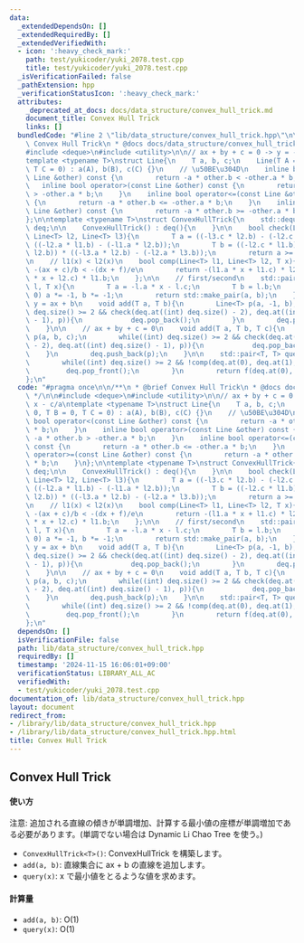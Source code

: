 ```yaml
---
data:
  _extendedDependsOn: []
  _extendedRequiredBy: []
  _extendedVerifiedWith:
  - icon: ':heavy_check_mark:'
    path: test/yukicoder/yuki_2078.test.cpp
    title: test/yukicoder/yuki_2078.test.cpp
  _isVerificationFailed: false
  _pathExtension: hpp
  _verificationStatusIcon: ':heavy_check_mark:'
  attributes:
    _deprecated_at_docs: docs/data_structure/convex_hull_trick.md
    document_title: Convex Hull Trick
    links: []
  bundledCode: "#line 2 \"lib/data_structure/convex_hull_trick.hpp\"\n\n/**\n * @brief\
    \ Convex Hull Trick\n * @docs docs/data_structure/convex_hull_trick.md\n */\n\n\
    #include <deque>\n#include <utility>\n\n// ax + by + c = 0 -> y = -b/a x - c/a\n\
    template <typename T>\nstruct Line{\n    T a, b, c;\n    Line(T A = 0, T B = 0,\
    \ T C = 0) : a(A), b(B), c(C) {}\n    // \u50BE\u304D\n    inline bool operator<(const\
    \ Line &other) const {\n        return -a * other.b < -other.a * b;\n    }\n \
    \   inline bool operator>(const Line &other) const {\n        return -a * other.b\
    \ > -other.a * b;\n    }\n    inline bool operator<=(const Line &other) const\
    \ {\n        return -a * other.b <= -other.a * b;\n    }\n    inline bool operator>=(const\
    \ Line &other) const {\n        return -a * other.b >= -other.a * b;\n    }\n\
    };\n\ntemplate <typename T>\nstruct ConvexHullTrick{\n    std::deque<Line<T>>\
    \ deq;\n\n    ConvexHullTrick() : deq(){\n    }\n\n    bool check(Line<T> l1,\
    \ Line<T> l2, Line<T> l3){\n        T a = ((-l3.c * l2.b) - (-l2.c * l3.b)) *\
    \ ((-l2.a * l1.b) - (-l1.a * l2.b));\n        T b = ((-l2.c * l1.b) - (-l1.c *\
    \ l2.b)) * ((-l3.a * l2.b) - (-l2.a * l3.b));\n        return a >= b;\n    }\n\
    \n    // l1(x) < l2(x)\n    bool comp(Line<T> l1, Line<T> l2, T x){\n        //\
    \ -(ax + c)/b < -(dx + f)/e\n        return -(l1.a * x + l1.c) * l2.b < -(l2.a\
    \ * x + l2.c) * l1.b;\n    };\n\n    // first/second\n    std::pair<T, T> f(Line<T>\
    \ l, T x){\n        T a = -l.a * x - l.c;\n        T b = l.b;\n        if(b <\
    \ 0) a *= -1, b *= -1;\n        return std::make_pair(a, b);\n    };\n\n    //\
    \ y = ax + b\n    void add(T a, T b){\n        Line<T> p(a, -1, b);\n        while((int)\
    \ deq.size() >= 2 && check(deq.at((int) deq.size() - 2), deq.at((int) deq.size()\
    \ - 1), p)){\n            deq.pop_back();\n        }\n        deq.push_back(p);\n\
    \    }\n\n    // ax + by + c = 0\n    void add(T a, T b, T c){\n        Line<T>\
    \ p(a, b, c);\n        while((int) deq.size() >= 2 && check(deq.at((int) deq.size()\
    \ - 2), deq.at((int) deq.size() - 1), p)){\n            deq.pop_back();\n    \
    \    }\n        deq.push_back(p);\n    }\n\n    std::pair<T, T> query(T x){\n\
    \        while((int) deq.size() >= 2 && !comp(deq.at(0), deq.at(1), x)){\n   \
    \         deq.pop_front();\n        }\n        return f(deq.at(0), x);\n    }\n\
    };\n"
  code: "#pragma once\n\n/**\n * @brief Convex Hull Trick\n * @docs docs/data_structure/convex_hull_trick.md\n\
    \ */\n\n#include <deque>\n#include <utility>\n\n// ax + by + c = 0 -> y = -b/a\
    \ x - c/a\ntemplate <typename T>\nstruct Line{\n    T a, b, c;\n    Line(T A =\
    \ 0, T B = 0, T C = 0) : a(A), b(B), c(C) {}\n    // \u50BE\u304D\n    inline\
    \ bool operator<(const Line &other) const {\n        return -a * other.b < -other.a\
    \ * b;\n    }\n    inline bool operator>(const Line &other) const {\n        return\
    \ -a * other.b > -other.a * b;\n    }\n    inline bool operator<=(const Line &other)\
    \ const {\n        return -a * other.b <= -other.a * b;\n    }\n    inline bool\
    \ operator>=(const Line &other) const {\n        return -a * other.b >= -other.a\
    \ * b;\n    }\n};\n\ntemplate <typename T>\nstruct ConvexHullTrick{\n    std::deque<Line<T>>\
    \ deq;\n\n    ConvexHullTrick() : deq(){\n    }\n\n    bool check(Line<T> l1,\
    \ Line<T> l2, Line<T> l3){\n        T a = ((-l3.c * l2.b) - (-l2.c * l3.b)) *\
    \ ((-l2.a * l1.b) - (-l1.a * l2.b));\n        T b = ((-l2.c * l1.b) - (-l1.c *\
    \ l2.b)) * ((-l3.a * l2.b) - (-l2.a * l3.b));\n        return a >= b;\n    }\n\
    \n    // l1(x) < l2(x)\n    bool comp(Line<T> l1, Line<T> l2, T x){\n        //\
    \ -(ax + c)/b < -(dx + f)/e\n        return -(l1.a * x + l1.c) * l2.b < -(l2.a\
    \ * x + l2.c) * l1.b;\n    };\n\n    // first/second\n    std::pair<T, T> f(Line<T>\
    \ l, T x){\n        T a = -l.a * x - l.c;\n        T b = l.b;\n        if(b <\
    \ 0) a *= -1, b *= -1;\n        return std::make_pair(a, b);\n    };\n\n    //\
    \ y = ax + b\n    void add(T a, T b){\n        Line<T> p(a, -1, b);\n        while((int)\
    \ deq.size() >= 2 && check(deq.at((int) deq.size() - 2), deq.at((int) deq.size()\
    \ - 1), p)){\n            deq.pop_back();\n        }\n        deq.push_back(p);\n\
    \    }\n\n    // ax + by + c = 0\n    void add(T a, T b, T c){\n        Line<T>\
    \ p(a, b, c);\n        while((int) deq.size() >= 2 && check(deq.at((int) deq.size()\
    \ - 2), deq.at((int) deq.size() - 1), p)){\n            deq.pop_back();\n    \
    \    }\n        deq.push_back(p);\n    }\n\n    std::pair<T, T> query(T x){\n\
    \        while((int) deq.size() >= 2 && !comp(deq.at(0), deq.at(1), x)){\n   \
    \         deq.pop_front();\n        }\n        return f(deq.at(0), x);\n    }\n\
    };\n"
  dependsOn: []
  isVerificationFile: false
  path: lib/data_structure/convex_hull_trick.hpp
  requiredBy: []
  timestamp: '2024-11-15 16:06:01+09:00'
  verificationStatus: LIBRARY_ALL_AC
  verifiedWith:
  - test/yukicoder/yuki_2078.test.cpp
documentation_of: lib/data_structure/convex_hull_trick.hpp
layout: document
redirect_from:
- /library/lib/data_structure/convex_hull_trick.hpp
- /library/lib/data_structure/convex_hull_trick.hpp.html
title: Convex Hull Trick
---
```

## Convex Hull Trick

#### 使い方

注意: 追加される直線の傾きが単調増加、計算する最小値の座標が単調増加である必要があります。(単調でない場合は Dynamic Li Chao Tree を使う。)

- `ConvexHullTrick<T>()`: ConvexHullTrick を構築します。
- `add(a, b)`: 直線集合に ax + b の直線を追加します。
- `query(x)`: x で最小値をとるような値を求めます。

#### 計算量

- `add(a, b)`: $\mathrm{O}(1)$
- `query(x)`: $\mathrm{O}(1)$
